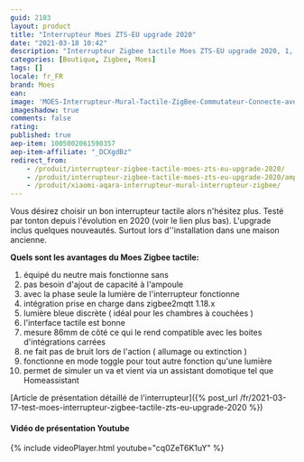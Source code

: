 ```yaml
---
guid: 2103
layout: product 
title: "Interrupteur Moes ZTS-EU upgrade 2020"
date: "2021-03-18 10:42"
description: "Interrupteur Zigbee tactile Moes ZTS-EU upgrade 2020, 1, 2 ou 3 commandes"
categories: [Boutique, Zigbee, Moes]
tags: []
locale: fr_FR
brand: Moes
ean: 
image: 'MOES-Interrupteur-Mural-Tactile-ZigBee-Commutateur-Connecte-avec-ou-Sans-Neutre.jpg'
imageshadow: true
comments: false
rating:  
published: true
aep-item: 1005002061590357
aep-item-affiliate: "_DCXgdBz"
redirect_from: 
    - /produit/interrupteur-zigbee-tactile-moes-zts-eu-upgrade-2020/
    - /produit/interrupteur-zigbee-tactile-moes-zts-eu-upgrade-2020/amp/
    - /produit/xiaomi-aqara-interrupteur-mural-interrupteur-zigbee/
---
```



Vous désirez choisir un bon interrupteur tactile alors n'hésitez plus. Testé par tonton depuis l'évolution en 2020 (voir le lien plus bas). L'upgrade inclus quelques nouveautés. Surtout lors d''installation dans une maison ancienne.

**Quels sont les avantages du Moes Zigbee tactile:**

1. équipé du neutre mais fonctionne sans
2. pas besoin d'ajout de capacité à l'ampoule
3. avec la phase seule la lumière de l'interrupteur fonctionne
4. intégration prise en charge dans zigbee2mqtt 1.18.x
5. lumière bleue discrète ( idéal pour les chambres à couchées )
6. l'interface tactile est bonne
7. mesure 86mm de côté ce qui le rend compatible avec les boites d'intégrations carrées
8. ne fait pas de bruit lors de l'action ( allumage ou extinction )
9. fonctionne en mode toggle pour tout autre fonction qu'une lumière
10. permet de simuler un va et vient via un assistant domotique tel que Homeassistant

[Article de présentation détaillé de l'interrupteur]({% post_url /fr/2021-03-17-test-moes-interrupteur-zigbee-tactile-zts-eu-upgrade-2020 %})

#### **Vidéo de présentation Youtube**

{% include videoPlayer.html youtube="cq0ZeT6K1uY" %}

